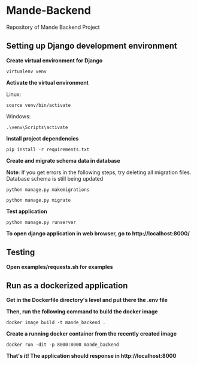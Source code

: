 # Mande-Backend
Repository of Mande Backend Project

## Setting up Django development environment

**Create virtual environment for Django**

```
virtualenv venv
```

**Activate the virtual environment**

Linux:
```
source venv/bin/activate
```

Windows:
```
.\venv\Scripts\activate
```

**Install project dependencies**
```
pip install -r requirements.txt
```

**Create and migrate schema data in database**

**Note**: If you get errors in the following steps, try deleting all migration files. Database schema is still being updated

```
python manage.py makemigrations

python manage.py migrate

```

**Test application**

```
python manage.py runserver
```

**To open django application in web browser, go to http://localhost:8000/**

## Testing

**Open examples/requests.sh for examples**

## Run as a dockerized application

**Get in the Dockerfile directory's level and put there the .env file**

**Then, run the following command to build the docker image**


```
docker image build -t mande_backend .
```

**Create a running docker container from the recently created image**

```
docker run -dit -p 8000:8000 mande_backend
```

**That's it! The application should response in http://localhost:8000**
